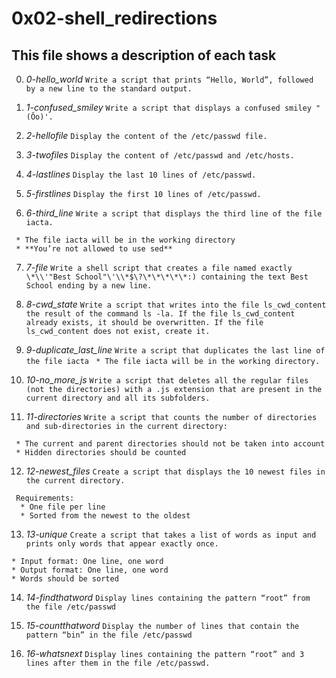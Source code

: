 # **0x02-shell_redirections**

## **This file shows a description of each task**

0. *0-hello_world*
`Write a script that prints “Hello, World”, followed by a new line to the standard output.`

1. *1-confused_smiley*
`Write a script that displays a confused smiley "(Ôo)'.`

2. *2-hellofile*
`Display the content of the /etc/passwd file.`

3. *3-twofiles*
`Display the content of /etc/passwd and /etc/hosts.`

4. *4-lastlines*
`Display the last 10 lines of /etc/passwd.`

5. *5-firstlines*
`Display the first 10 lines of /etc/passwd.`

6. *6-third_line*
`Write a script that displays the third line of the file iacta.`
~~~~
 * The file iacta will be in the working directory
 * **You’re not allowed to use sed**
~~~~

7. *7-file*
`Write a shell script that creates a file named exactly \*\\'"Best School"\'\\*$\?\*\*\*\*\*:) containing the text Best School ending by a new line.`

8. *8-cwd_state*
`Write a script that writes into the file ls_cwd_content the result of the command ls -la. If the file ls_cwd_content already exists, it should be overwritten. If the file ls_cwd_content does not exist, create it.`

9. *9-duplicate_last_line*
`Write a script that duplicates the last line of the file iacta`
` * The file iacta will be in the working directory.`

10. *10-no_more_js*
`Write a script that deletes all the regular files (not the directories) with a .js extension that are present in the current directory and all its subfolders.`

11. *11-directories*
`Write a script that counts the number of directories and sub-directories in the current directory:`
~~~~
 * The current and parent directories should not be taken into account
 * Hidden directories should be counted
~~~~

12. *12-newest_files*
`Create a script that displays the 10 newest files in the current directory.`
~~~~ 
 Requirements:
  * One file per line
  * Sorted from the newest to the oldest
~~~~

13. *13-unique*
 `Create a script that takes a list of words as input and prints only words that appear exactly once.`
~~~~
* Input format: One line, one word
* Output format: One line, one word
* Words should be sorted
~~~~

14. *14-findthatword*
`Display lines containing the pattern “root” from the file /etc/passwd`

15. *15-countthatword*
`Display the number of lines that contain the pattern “bin” in the file /etc/passwd`

16. *16-whatsnext*
`Display lines containing the pattern “root” and 3 lines after them in the file /etc/passwd.`


